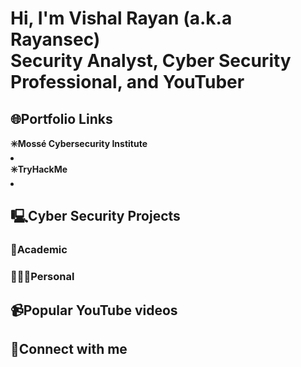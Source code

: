 <h1>Hi, I'm Vishal Rayan (a.k.a Rayansec) <br> Security Analyst, Cyber Security Professional, and YouTuber</h1>

<h2>🌐Portfolio Links</h2>
<b>✳️Mossé Cybersecurity Institute</b>
<li></li>
<b>✳️TryHackMe</b>
<li></li>

<h2>🖳Cyber Security Projects</h2>
<h3>📖Academic</h3>
<h3>🧑🏿‍💻Personal</h3>
<h2>📹Popular YouTube videos</h2>
<h2>🔌Connect with me</h2>

